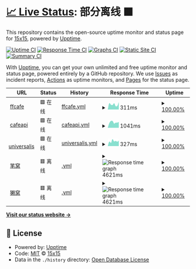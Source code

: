 # [📈 Live Status](https://15x15G.github.io/upptime): <!--live status--> **部分离线 🟧**

This repository contains the open-source uptime monitor and status page for [15x15](https://15x15G.github.io/upptime), powered by [Upptime](https://github.com/upptime/upptime).

[![Uptime CI](https://github.com/15x15G/upptime/workflows/Uptime%20CI/badge.svg)](https://github.com/15x15G/upptime/actions?query=workflow%3A%22Uptime+CI%22)
[![Response Time CI](https://github.com/15x15G/upptime/workflows/Response%20Time%20CI/badge.svg)](https://github.com/15x15G/upptime/actions?query=workflow%3A%22Response+Time+CI%22)
[![Graphs CI](https://github.com/15x15G/upptime/workflows/Graphs%20CI/badge.svg)](https://github.com/15x15G/upptime/actions?query=workflow%3A%22Graphs+CI%22)
[![Static Site CI](https://github.com/15x15G/upptime/workflows/Static%20Site%20CI/badge.svg)](https://github.com/15x15G/upptime/actions?query=workflow%3A%22Static+Site+CI%22)
[![Summary CI](https://github.com/15x15G/upptime/workflows/Summary%20CI/badge.svg)](https://github.com/15x15G/upptime/actions?query=workflow%3A%22Summary+CI%22)

With [Upptime](https://upptime.js.org), you can get your own unlimited and free uptime monitor and status page, powered entirely by a GitHub repository. We use [Issues](https://github.com/15x15G/upptime/issues) as incident reports, [Actions](https://github.com/15x15G/upptime/actions) as uptime monitors, and [Pages](https://15x15G.github.io/upptime) for the status page.

<!--start: status pages-->
<!-- This summary is generated by Upptime (https://github.com/upptime/upptime) -->
<!-- Do not edit this manually, your changes will be overwritten -->
<!-- prettier-ignore -->
| URL | Status | History | Response Time | Uptime |
| --- | ------ | ------- | ------------- | ------ |
| <img alt="" src="https://ffcafe.org/images/logos/334.png" height="13"> [ffcafe](https://ffcafe.org) | 🟩 在线 | [ffcafe.yml](https://github.com/15x15G/upptime/commits/HEAD/history/ffcafe.yml) | <details><summary><img alt="Response time graph" src="./graphs/ffcafe/response-time-week.png" height="20"> 311ms</summary><br><a href="https://15x15G.github.io/upptime/history/ffcafe"><img alt="Response time 773" src="https://img.shields.io/endpoint?url=https%3A%2F%2Fraw.githubusercontent.com%2F15x15G%2Fupptime%2FHEAD%2Fapi%2Fffcafe%2Fresponse-time.json"></a><br><a href="https://15x15G.github.io/upptime/history/ffcafe"><img alt="24-hour response time 445" src="https://img.shields.io/endpoint?url=https%3A%2F%2Fraw.githubusercontent.com%2F15x15G%2Fupptime%2FHEAD%2Fapi%2Fffcafe%2Fresponse-time-day.json"></a><br><a href="https://15x15G.github.io/upptime/history/ffcafe"><img alt="7-day response time 311" src="https://img.shields.io/endpoint?url=https%3A%2F%2Fraw.githubusercontent.com%2F15x15G%2Fupptime%2FHEAD%2Fapi%2Fffcafe%2Fresponse-time-week.json"></a><br><a href="https://15x15G.github.io/upptime/history/ffcafe"><img alt="30-day response time 494" src="https://img.shields.io/endpoint?url=https%3A%2F%2Fraw.githubusercontent.com%2F15x15G%2Fupptime%2FHEAD%2Fapi%2Fffcafe%2Fresponse-time-month.json"></a><br><a href="https://15x15G.github.io/upptime/history/ffcafe"><img alt="1-year response time 773" src="https://img.shields.io/endpoint?url=https%3A%2F%2Fraw.githubusercontent.com%2F15x15G%2Fupptime%2FHEAD%2Fapi%2Fffcafe%2Fresponse-time-year.json"></a></details> | <details><summary><a href="https://15x15G.github.io/upptime/history/ffcafe">100.00%</a></summary><a href="https://15x15G.github.io/upptime/history/ffcafe"><img alt="All-time uptime 99.90%" src="https://img.shields.io/endpoint?url=https%3A%2F%2Fraw.githubusercontent.com%2F15x15G%2Fupptime%2FHEAD%2Fapi%2Fffcafe%2Fuptime.json"></a><br><a href="https://15x15G.github.io/upptime/history/ffcafe"><img alt="24-hour uptime 100.00%" src="https://img.shields.io/endpoint?url=https%3A%2F%2Fraw.githubusercontent.com%2F15x15G%2Fupptime%2FHEAD%2Fapi%2Fffcafe%2Fuptime-day.json"></a><br><a href="https://15x15G.github.io/upptime/history/ffcafe"><img alt="7-day uptime 100.00%" src="https://img.shields.io/endpoint?url=https%3A%2F%2Fraw.githubusercontent.com%2F15x15G%2Fupptime%2FHEAD%2Fapi%2Fffcafe%2Fuptime-week.json"></a><br><a href="https://15x15G.github.io/upptime/history/ffcafe"><img alt="30-day uptime 99.35%" src="https://img.shields.io/endpoint?url=https%3A%2F%2Fraw.githubusercontent.com%2F15x15G%2Fupptime%2FHEAD%2Fapi%2Fffcafe%2Fuptime-month.json"></a><br><a href="https://15x15G.github.io/upptime/history/ffcafe"><img alt="1-year uptime 99.90%" src="https://img.shields.io/endpoint?url=https%3A%2F%2Fraw.githubusercontent.com%2F15x15G%2Fupptime%2FHEAD%2Fapi%2Fffcafe%2Fuptime-year.json"></a></details>
| <img alt="" src="https://ffcafe.org/images/logos/334.png" height="13"> [cafeapi](https://cafemenu.lv5.one) | 🟩 在线 | [cafeapi.yml](https://github.com/15x15G/upptime/commits/HEAD/history/cafeapi.yml) | <details><summary><img alt="Response time graph" src="./graphs/cafeapi/response-time-week.png" height="20"> 1041ms</summary><br><a href="https://15x15G.github.io/upptime/history/cafeapi"><img alt="Response time 465" src="https://img.shields.io/endpoint?url=https%3A%2F%2Fraw.githubusercontent.com%2F15x15G%2Fupptime%2FHEAD%2Fapi%2Fcafeapi%2Fresponse-time.json"></a><br><a href="https://15x15G.github.io/upptime/history/cafeapi"><img alt="24-hour response time 1102" src="https://img.shields.io/endpoint?url=https%3A%2F%2Fraw.githubusercontent.com%2F15x15G%2Fupptime%2FHEAD%2Fapi%2Fcafeapi%2Fresponse-time-day.json"></a><br><a href="https://15x15G.github.io/upptime/history/cafeapi"><img alt="7-day response time 1041" src="https://img.shields.io/endpoint?url=https%3A%2F%2Fraw.githubusercontent.com%2F15x15G%2Fupptime%2FHEAD%2Fapi%2Fcafeapi%2Fresponse-time-week.json"></a><br><a href="https://15x15G.github.io/upptime/history/cafeapi"><img alt="30-day response time 1063" src="https://img.shields.io/endpoint?url=https%3A%2F%2Fraw.githubusercontent.com%2F15x15G%2Fupptime%2FHEAD%2Fapi%2Fcafeapi%2Fresponse-time-month.json"></a><br><a href="https://15x15G.github.io/upptime/history/cafeapi"><img alt="1-year response time 465" src="https://img.shields.io/endpoint?url=https%3A%2F%2Fraw.githubusercontent.com%2F15x15G%2Fupptime%2FHEAD%2Fapi%2Fcafeapi%2Fresponse-time-year.json"></a></details> | <details><summary><a href="https://15x15G.github.io/upptime/history/cafeapi">100.00%</a></summary><a href="https://15x15G.github.io/upptime/history/cafeapi"><img alt="All-time uptime 99.96%" src="https://img.shields.io/endpoint?url=https%3A%2F%2Fraw.githubusercontent.com%2F15x15G%2Fupptime%2FHEAD%2Fapi%2Fcafeapi%2Fuptime.json"></a><br><a href="https://15x15G.github.io/upptime/history/cafeapi"><img alt="24-hour uptime 100.00%" src="https://img.shields.io/endpoint?url=https%3A%2F%2Fraw.githubusercontent.com%2F15x15G%2Fupptime%2FHEAD%2Fapi%2Fcafeapi%2Fuptime-day.json"></a><br><a href="https://15x15G.github.io/upptime/history/cafeapi"><img alt="7-day uptime 100.00%" src="https://img.shields.io/endpoint?url=https%3A%2F%2Fraw.githubusercontent.com%2F15x15G%2Fupptime%2FHEAD%2Fapi%2Fcafeapi%2Fuptime-week.json"></a><br><a href="https://15x15G.github.io/upptime/history/cafeapi"><img alt="30-day uptime 100.00%" src="https://img.shields.io/endpoint?url=https%3A%2F%2Fraw.githubusercontent.com%2F15x15G%2Fupptime%2FHEAD%2Fapi%2Fcafeapi%2Fuptime-month.json"></a><br><a href="https://15x15G.github.io/upptime/history/cafeapi"><img alt="1-year uptime 99.96%" src="https://img.shields.io/endpoint?url=https%3A%2F%2Fraw.githubusercontent.com%2F15x15G%2Fupptime%2FHEAD%2Fapi%2Fcafeapi%2Fuptime-year.json"></a></details>
| <img alt="" src="https://universalis.app/favicon.png" height="13"> [universalis](https://universalis.app/api/tax-rates?world=1175) | 🟩 在线 | [universalis.yml](https://github.com/15x15G/upptime/commits/HEAD/history/universalis.yml) | <details><summary><img alt="Response time graph" src="./graphs/universalis/response-time-week.png" height="20"> 327ms</summary><br><a href="https://15x15G.github.io/upptime/history/universalis"><img alt="Response time 1138" src="https://img.shields.io/endpoint?url=https%3A%2F%2Fraw.githubusercontent.com%2F15x15G%2Fupptime%2FHEAD%2Fapi%2Funiversalis%2Fresponse-time.json"></a><br><a href="https://15x15G.github.io/upptime/history/universalis"><img alt="24-hour response time 363" src="https://img.shields.io/endpoint?url=https%3A%2F%2Fraw.githubusercontent.com%2F15x15G%2Fupptime%2FHEAD%2Fapi%2Funiversalis%2Fresponse-time-day.json"></a><br><a href="https://15x15G.github.io/upptime/history/universalis"><img alt="7-day response time 327" src="https://img.shields.io/endpoint?url=https%3A%2F%2Fraw.githubusercontent.com%2F15x15G%2Fupptime%2FHEAD%2Fapi%2Funiversalis%2Fresponse-time-week.json"></a><br><a href="https://15x15G.github.io/upptime/history/universalis"><img alt="30-day response time 348" src="https://img.shields.io/endpoint?url=https%3A%2F%2Fraw.githubusercontent.com%2F15x15G%2Fupptime%2FHEAD%2Fapi%2Funiversalis%2Fresponse-time-month.json"></a><br><a href="https://15x15G.github.io/upptime/history/universalis"><img alt="1-year response time 1138" src="https://img.shields.io/endpoint?url=https%3A%2F%2Fraw.githubusercontent.com%2F15x15G%2Fupptime%2FHEAD%2Fapi%2Funiversalis%2Fresponse-time-year.json"></a></details> | <details><summary><a href="https://15x15G.github.io/upptime/history/universalis">100.00%</a></summary><a href="https://15x15G.github.io/upptime/history/universalis"><img alt="All-time uptime 99.18%" src="https://img.shields.io/endpoint?url=https%3A%2F%2Fraw.githubusercontent.com%2F15x15G%2Fupptime%2FHEAD%2Fapi%2Funiversalis%2Fuptime.json"></a><br><a href="https://15x15G.github.io/upptime/history/universalis"><img alt="24-hour uptime 100.00%" src="https://img.shields.io/endpoint?url=https%3A%2F%2Fraw.githubusercontent.com%2F15x15G%2Fupptime%2FHEAD%2Fapi%2Funiversalis%2Fuptime-day.json"></a><br><a href="https://15x15G.github.io/upptime/history/universalis"><img alt="7-day uptime 100.00%" src="https://img.shields.io/endpoint?url=https%3A%2F%2Fraw.githubusercontent.com%2F15x15G%2Fupptime%2FHEAD%2Fapi%2Funiversalis%2Fuptime-week.json"></a><br><a href="https://15x15G.github.io/upptime/history/universalis"><img alt="30-day uptime 94.78%" src="https://img.shields.io/endpoint?url=https%3A%2F%2Fraw.githubusercontent.com%2F15x15G%2Fupptime%2FHEAD%2Fapi%2Funiversalis%2Fuptime-month.json"></a><br><a href="https://15x15G.github.io/upptime/history/universalis"><img alt="1-year uptime 99.18%" src="https://img.shields.io/endpoint?url=https%3A%2F%2Fraw.githubusercontent.com%2F15x15G%2Fupptime%2FHEAD%2Fapi%2Funiversalis%2Fuptime-year.json"></a></details>
| <img alt="" src="https://favicons.githubusercontent.com/bot.pencilss.top" height="13"> [笔窝](https://bot.pencilss.top/) | 🟥 离线 | [.yml](https://github.com/15x15G/upptime/commits/HEAD/history/.yml) | <details><summary><img alt="Response time graph" src="./graphs//response-time-week.png" height="20"> 4621ms</summary><br><a href="https://15x15G.github.io/upptime/history/"><img alt="Response time 2845" src="https://img.shields.io/endpoint?url=https%3A%2F%2Fraw.githubusercontent.com%2F15x15G%2Fupptime%2FHEAD%2Fapi%2F%2Fresponse-time.json"></a><br><a href="https://15x15G.github.io/upptime/history/"><img alt="24-hour response time 5326" src="https://img.shields.io/endpoint?url=https%3A%2F%2Fraw.githubusercontent.com%2F15x15G%2Fupptime%2FHEAD%2Fapi%2F%2Fresponse-time-day.json"></a><br><a href="https://15x15G.github.io/upptime/history/"><img alt="7-day response time 4621" src="https://img.shields.io/endpoint?url=https%3A%2F%2Fraw.githubusercontent.com%2F15x15G%2Fupptime%2FHEAD%2Fapi%2F%2Fresponse-time-week.json"></a><br><a href="https://15x15G.github.io/upptime/history/"><img alt="30-day response time 2845" src="https://img.shields.io/endpoint?url=https%3A%2F%2Fraw.githubusercontent.com%2F15x15G%2Fupptime%2FHEAD%2Fapi%2F%2Fresponse-time-month.json"></a><br><a href="https://15x15G.github.io/upptime/history/"><img alt="1-year response time 2845" src="https://img.shields.io/endpoint?url=https%3A%2F%2Fraw.githubusercontent.com%2F15x15G%2Fupptime%2FHEAD%2Fapi%2F%2Fresponse-time-year.json"></a></details> | <details><summary><a href="https://15x15G.github.io/upptime/history/">100.00%</a></summary><a href="https://15x15G.github.io/upptime/history/"><img alt="All-time uptime 85.45%" src="https://img.shields.io/endpoint?url=https%3A%2F%2Fraw.githubusercontent.com%2F15x15G%2Fupptime%2FHEAD%2Fapi%2F%2Fuptime.json"></a><br><a href="https://15x15G.github.io/upptime/history/"><img alt="24-hour uptime 100.00%" src="https://img.shields.io/endpoint?url=https%3A%2F%2Fraw.githubusercontent.com%2F15x15G%2Fupptime%2FHEAD%2Fapi%2F%2Fuptime-day.json"></a><br><a href="https://15x15G.github.io/upptime/history/"><img alt="7-day uptime 100.00%" src="https://img.shields.io/endpoint?url=https%3A%2F%2Fraw.githubusercontent.com%2F15x15G%2Fupptime%2FHEAD%2Fapi%2F%2Fuptime-week.json"></a><br><a href="https://15x15G.github.io/upptime/history/"><img alt="30-day uptime 90.66%" src="https://img.shields.io/endpoint?url=https%3A%2F%2Fraw.githubusercontent.com%2F15x15G%2Fupptime%2FHEAD%2Fapi%2F%2Fuptime-month.json"></a><br><a href="https://15x15G.github.io/upptime/history/"><img alt="1-year uptime 85.45%" src="https://img.shields.io/endpoint?url=https%3A%2F%2Fraw.githubusercontent.com%2F15x15G%2Fupptime%2FHEAD%2Fapi%2F%2Fuptime-year.json"></a></details>
| <img alt="" src="https://favicons.githubusercontent.com/xn--v9x.net" height="13"> [獭窝](https://xn--v9x.net/hunt/sonar/) | 🟥 离线 | [.yml](https://github.com/15x15G/upptime/commits/HEAD/history/.yml) | <details><summary><img alt="Response time graph" src="./graphs//response-time-week.png" height="20"> 4621ms</summary><br><a href="https://15x15G.github.io/upptime/history/"><img alt="Response time 2845" src="https://img.shields.io/endpoint?url=https%3A%2F%2Fraw.githubusercontent.com%2F15x15G%2Fupptime%2FHEAD%2Fapi%2F%2Fresponse-time.json"></a><br><a href="https://15x15G.github.io/upptime/history/"><img alt="24-hour response time 5326" src="https://img.shields.io/endpoint?url=https%3A%2F%2Fraw.githubusercontent.com%2F15x15G%2Fupptime%2FHEAD%2Fapi%2F%2Fresponse-time-day.json"></a><br><a href="https://15x15G.github.io/upptime/history/"><img alt="7-day response time 4621" src="https://img.shields.io/endpoint?url=https%3A%2F%2Fraw.githubusercontent.com%2F15x15G%2Fupptime%2FHEAD%2Fapi%2F%2Fresponse-time-week.json"></a><br><a href="https://15x15G.github.io/upptime/history/"><img alt="30-day response time 2845" src="https://img.shields.io/endpoint?url=https%3A%2F%2Fraw.githubusercontent.com%2F15x15G%2Fupptime%2FHEAD%2Fapi%2F%2Fresponse-time-month.json"></a><br><a href="https://15x15G.github.io/upptime/history/"><img alt="1-year response time 2845" src="https://img.shields.io/endpoint?url=https%3A%2F%2Fraw.githubusercontent.com%2F15x15G%2Fupptime%2FHEAD%2Fapi%2F%2Fresponse-time-year.json"></a></details> | <details><summary><a href="https://15x15G.github.io/upptime/history/">100.00%</a></summary><a href="https://15x15G.github.io/upptime/history/"><img alt="All-time uptime 85.45%" src="https://img.shields.io/endpoint?url=https%3A%2F%2Fraw.githubusercontent.com%2F15x15G%2Fupptime%2FHEAD%2Fapi%2F%2Fuptime.json"></a><br><a href="https://15x15G.github.io/upptime/history/"><img alt="24-hour uptime 100.00%" src="https://img.shields.io/endpoint?url=https%3A%2F%2Fraw.githubusercontent.com%2F15x15G%2Fupptime%2FHEAD%2Fapi%2F%2Fuptime-day.json"></a><br><a href="https://15x15G.github.io/upptime/history/"><img alt="7-day uptime 100.00%" src="https://img.shields.io/endpoint?url=https%3A%2F%2Fraw.githubusercontent.com%2F15x15G%2Fupptime%2FHEAD%2Fapi%2F%2Fuptime-week.json"></a><br><a href="https://15x15G.github.io/upptime/history/"><img alt="30-day uptime 90.66%" src="https://img.shields.io/endpoint?url=https%3A%2F%2Fraw.githubusercontent.com%2F15x15G%2Fupptime%2FHEAD%2Fapi%2F%2Fuptime-month.json"></a><br><a href="https://15x15G.github.io/upptime/history/"><img alt="1-year uptime 85.45%" src="https://img.shields.io/endpoint?url=https%3A%2F%2Fraw.githubusercontent.com%2F15x15G%2Fupptime%2FHEAD%2Fapi%2F%2Fuptime-year.json"></a></details>

<!--end: status pages-->

[**Visit our status website →**](https://15x15G.github.io/upptime)

## 📄 License

- Powered by: [Upptime](https://github.com/upptime/upptime)
- Code: [MIT](./LICENSE) © [15x15](https://15x15G.github.io/upptime)
- Data in the `./history` directory: [Open Database License](https://opendatacommons.org/licenses/odbl/1-0/)
